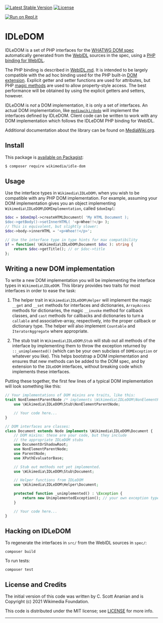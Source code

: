 [![Latest Stable Version]](https://packagist.org/packages/wikimedia/idle-dom) [![License]](https://packagist.org/packages/wikimedia/idle-dom)

[![Run on Repl.it](https://repl.it/badge/github/wikimedia/mediawiki-libs-idledom)](https://repl.it/github/wikimedia/mediawiki-libs-idledom)

IDLeDOM
=====================

IDLeDOM is a set of PHP interfaces for the [WHATWG DOM spec](https://dom.spec.whatwg.org/)
automatically generated from the [WebIDL](https://heycam.github.io/webidl/) sources in the spec,
using a [PHP binding for WebIDL](./WebIDL.md).

The PHP binding is described in [WebIDL.md](./WebIDL.md).  It is
intended to be largely compatible with the ad hoc binding used for the
PHP built-in [DOM
extension](https://www.php.net/manual/en/book.dom.php).  Explicit
getter and setter functions are used for attributes, but PHP [magic
methods](https://www.php.net/manual/en/language.oop5.magic.php) are
used to allow property-style access.  The best performance will be
obtained by using the explicit getters and setters, however.

IDLeDOM is *not* a DOM implementation, it is only a set of interfaces.
An actual DOM implementation, like
[`mediawiki/dodo`](https://packagist.org/packages/wikimedia/dodo) will
implement the interfaces defined by IDLeDOM.  Client code can be
written to work with any DOM implementation which follows the IDLeDOM
PHP binding for WebIDL.

Additional documentation about the library can be found on
[MediaWiki.org](https://www.mediawiki.org/wiki/IDLeDOM).

Install
-------

This package is [available on Packagist](https://packagist.org/packages/wikimedia/idle-dom):

```bash
$ composer require wikimedia/idle-dom
```

Usage
-----

Use the interface types in `Wikimedia\IDLeDOM\` when you wish to be
compatible with any PHP DOM implementation.  For example, assuming
your DOM implementation gives you an object implementing
`Wikimedia\IDLeDOM\DOMImplementation`, called `$domImpl`:

```php
$doc = $domImpl->createHTMLDocument( 'My HTML Document );
$doc->getBody()->setInnerHTML( '<p>Whee!!</p> );
// This is equivalent, but slightly slower:
$doc->body->innerHTML = '<p>Whee!!</p>';

// Use the interface type in type hints for max compatibility
$f = function( \Wikimedia\IDLeDOM\Document $doc ): string {
	return $doc->getTitle(); // or $doc->title
};
```

Writing a new DOM implementation
--------------------------------

To write a new DOM implementation you will be implementing the
interface types in `Wikimedia\IDLeDOM`.  This library provides
two traits for most interfaces in order to ease the task:

1. The helper trait in `Wikimedia\IDLeDOM\Helper` will implement
the magic `__get` and `__set` methods for interfaces and dictionaries,
`ArrayAccess` methods for dictionaries,
the magic `__invoke` method for callback classes, and `cast` methods
for callbacks and dictionaries to turn a `callable` and associative-array,
respectively, into the proper callback or dictionary type.
The helper will also implement `Countable` and `IteratorAggregate`
where appropriate.

2. The stub trait in `Wikimedia\IDLeDOM\Stub` will stub out all
methods of the interface by implementing them to throw the
exception returned by `::_unimplemented()` (which can be your
own subclass of `DOMException` or whatever you like).  This
helps bootstrap a DOM implementation and ensures that new
methods can be added to the DOM spec, and by extension to the
`IDLeDOM` interfaces, without breaking code which implements
these interfaces.

Putting these together, the first few lines of a typical
DOM implementation will look something like this:

```php
// Your implementations of DOM mixins are traits, like this:
trait NonElementParentNode /* implements \Wikimedia\IDLeDOM\NonElementParentNode */ {
	use \Wikimedia\IDLeDOM\Stub\NonElementParentNode;

	// Your code here...
}

// DOM interfaces are classes:
class Document extends Node implements \Wikimedia\IDLeDOM\Document {
	// DOM mixins: these are your code, but they include
	// the appropriate IDLeDOM stubs
	use DocumentOrShadowRoot;
	use NonElementParentNode;
	use ParentNode;
	use XPathEvaluatorBase;

	// Stub out methods not yet implemented.
	use \Wikimedia\IDLeDOM\Stub\Document;

	// Helper functions from IDLeDOM
	use \Wikimedia\IDLeDOM\Helper\Document;

	protected function _unimplemented() : \Exception {
		return new UnimplementedException(); // your own exception type
	}

	// Your code here...
}
```

Hacking on IDLeDOM
------------------

To regenerate the interfaces in `src/` from the WebIDL sources in `spec/`:

    composer build

To run tests:

    composer test

## License and Credits

The initial version of this code was written by C. Scott Ananian and is
Copyright (c) 2021 Wikimedia Foundation.

This code is distributed under the MIT license; see
[LICENSE](./LICENSE) for more info.

---
[Latest Stable Version]: https://poser.pugx.org/wikimedia/idle-dom/v/stable.svg
[License]: https://poser.pugx.org/wikimedia/idle-dom/license.svg

